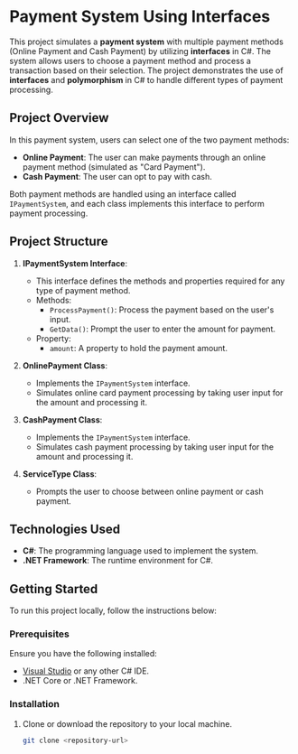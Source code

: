 # Payment System Using Interfaces

This project simulates a **payment system** with multiple payment methods (Online Payment and Cash Payment) by utilizing **interfaces** in C#. The system allows users to choose a payment method and process a transaction based on their selection. The project demonstrates the use of **interfaces** and **polymorphism** in C# to handle different types of payment processing.

## Project Overview

In this payment system, users can select one of the two payment methods:

- **Online Payment**: The user can make payments through an online payment method (simulated as "Card Payment").
- **Cash Payment**: The user can opt to pay with cash.

Both payment methods are handled using an interface called `IPaymentSystem`, and each class implements this interface to perform payment processing.

## Project Structure

1. **IPaymentSystem Interface**:
   - This interface defines the methods and properties required for any type of payment method.
   - Methods:
     - `ProcessPayment()`: Process the payment based on the user's input.
     - `GetData()`: Prompt the user to enter the amount for payment.
   - Property:
     - `amount`: A property to hold the payment amount.

2. **OnlinePayment Class**:
   - Implements the `IPaymentSystem` interface.
   - Simulates online card payment processing by taking user input for the amount and processing it.

3. **CashPayment Class**:
   - Implements the `IPaymentSystem` interface.
   - Simulates cash payment processing by taking user input for the amount and processing it.

4. **ServiceType Class**:
   - Prompts the user to choose between online payment or cash payment.

   

## Technologies Used

- **C#**: The programming language used to implement the system.
- **.NET Framework**: The runtime environment for C#.

## Getting Started

To run this project locally, follow the instructions below:

### Prerequisites

Ensure you have the following installed:

- [Visual Studio](https://visualstudio.microsoft.com/) or any other C# IDE.
- .NET Core or .NET Framework.

### Installation

1. Clone or download the repository to your local machine.
   
   ```bash
   git clone <repository-url>
